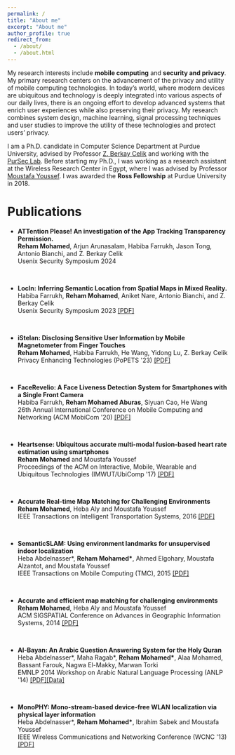 ```yaml
---
permalink: /
title: "About me"
excerpt: "About me"
author_profile: true
redirect_from: 
  - /about/
  - /about.html
---
```


My research interests include <b>mobile computing</b> and <b>security and privacy</b>. My primary research centers on the advancement of the privacy and utility of mobile computing technologies. In today’s world, where modern devices are ubiquitous and technology is deeply integrated into various aspects of our daily lives, there is an ongoing effort to develop advanced systems that enrich user experiences while also preserving their privacy. My research combines system design, machine learning, signal processing techniques and user studies to improve the utility of these technologies and protect users’ privacy. 

I am a Ph.D. candidate in Computer Science Department at Purdue University, advised by Professor [Z. Berkay Celik](https://beerkay.github.io/) and working with the [PurSec Lab](https://pursec.cs.purdue.edu/). Before starting my Ph.D., I was working as a research assistant at the Wireless Research Center in Egypt, where I was advised by Professor [Moustafa Youssef](https://www.aucegypt.edu/fac/moustafa-amin-youssef-amin-youssef). I was awarded the <b>Ross Fellowship</b> at Purdue University in 2018.

Publications
============

- <b>ATTention Please! An investigation of the App Tracking Transparency Permission.</b>  <br/>
 <b>Reham Mohamed</b>, Arjun Arunasalam, Habiba Farrukh, Jason Tong, Antonio Bianchi, and Z. Berkay Celik <br/>
Usenix Security Symposium 2024 
<br/>

- <b>LocIn: Inferring Semantic Location from Spatial Maps in Mixed Reality.</b>  <br/>
Habiba Farrukh, <b>Reham Mohamed</b>,  Aniket Nare, Antonio Bianchi, and Z. Berkay Celik <br/>
Usenix Security Symposium 2023 [[PDF]](https://www.usenix.org/system/files/usenixsecurity23-farrukh.pdf)
<br/>

- <b>iStelan: Disclosing Sensitive User Information by Mobile Magnetometer from Finger Touches </b>  <br/>
<b>Reham Mohamed</b>, Habiba Farrukh, He Wang, Yidong Lu, Z. Berkay Celik <br/>
Privacy Enhancing Technologies (PoPETS '23) [[PDF]](https://petsymposium.org/popets/2023/popets-2023-0042.pdf)
<br/>

- <b>FaceRevelio: A Face Liveness Detection System for Smartphones with a Single Front Camera </b>  <br/>
Habiba Farrukh, <b>Reham Mohamed Aburas</b>, Siyuan Cao, He Wang <br/>
26th Annual International Conference on Mobile Computing and Networking (ACM MobiCom '20)	[[PDF]](https://habiba-farrukh.github.io/files/FaceRevelio.pdf)
<br/>

- <b>Heartsense: Ubiquitous accurate multi-modal fusion-based heart rate estimation using smartphones  </b>  <br/>
<b>Reham Mohamed</b> and Moustafa Youssef <br/>
Proceedings of the ACM on Interactive, Mobile, Wearable and Ubiquitous Technologies (IMWUT/UbiComp '17) [[PDF]](https://rehammaburas.github.io/files/HeartSense.pdf)
<br/>

- <b>Accurate Real-time Map Matching for Challenging Environments</b>  <br/>
<b>Reham Mohamed</b>, Heba Aly and Moustafa Youssef <br/>
IEEE Transactions on Intelligent Transportation Systems, 2016 [[PDF]](https://rehammaburas.github.io/files/SnapNet.pdf)
<br/>

- <b>SemanticSLAM: Using environment landmarks for unsupervised indoor localization</b>  <br/>
Heba Abdelnasser*, <b>Reham Mohamed*</b>, Ahmed Elgohary, Moustafa Alzantot, and Moustafa Youssef <br/>
IEEE Transactions on Mobile Computing (TMC), 2015 [[PDF]](https://rehammaburas.github.io/files/SemanticSLAM.pdf)
<br/>

- <b>Accurate and efficient map matching for challenging environments</b> <br/>
<b>Reham Mohamed</b>, Heba Aly and Moustafa Youssef <br/>
ACM SIGSPATIAL Conference on Advances in Geographic Information Systems, 2014 [[PDF]](https://rehammaburas.github.io/files/SnapNet_short.pdf) 
<br/>

- <b>Al-Bayan: An Arabic Question Answering System for the Holy Quran </b>  <br/>
Heba Abdelnasser*, Maha Ragab*, <b>Reham Mohamed*</b>, Alaa Mohamed, Bassant Farouk, Nagwa El-Makky, Marwan Torki <br/>
EMNLP 2014 Workshop on Arabic Natural Language Processing (ANLP '14) [[PDF]](https://aclanthology.org/W14-3607.pdf)[[Data]](https://github.com/rehammaburas/Al-Bayan-Quran-QA-Dataset)	
<br/>

- <b>MonoPHY: Mono-stream-based device-free WLAN localization via physical layer information</b>  <br/>
Heba Abdelnasser*, <b>Reham Mohamed*</b>, Ibrahim Sabek and Moustafa Youssef <br/>
IEEE Wireless Communications and Networking Conference (WCNC '13) [[PDF]](https://rehammaburas.github.io/files/MonoPHY.pdf)
